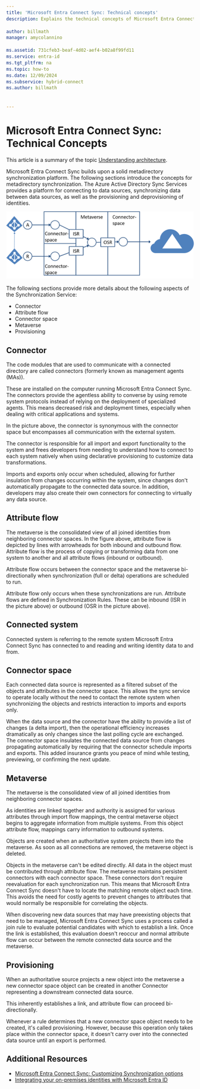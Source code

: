 ```yaml
---
title: 'Microsoft Entra Connect Sync: Technical concepts'
description: Explains the technical concepts of Microsoft Entra Connect Sync.

author: billmath
manager: amycolannino

ms.assetid: 731cfeb3-beaf-4d02-aef4-b02a8f99fd11
ms.service: entra-id
ms.tgt_pltfrm: na
ms.topic: how-to
ms.date: 12/09/2024
ms.subservice: hybrid-connect
ms.author: billmath


---
```

# Microsoft Entra Connect Sync: Technical Concepts
This article is a summary of the topic [Understanding architecture](how-to-connect-sync-technical-concepts.md).

Microsoft Entra Connect Sync builds upon a solid metadirectory synchronization platform.
The following sections introduce the concepts for metadirectory synchronization.
The Azure Active Directory Sync Services provides a platform for connecting to data sources, synchronizing data between data sources, as well as the provisioning and deprovisioning of identities.

![Technical Concepts](./media/how-to-connect-sync-technical-concepts/scenario.png)

The following sections provide more details about the following aspects of the Synchronization Service:

* Connector
* Attribute flow
* Connector space
* Metaverse
* Provisioning

## Connector
The code modules that are used to communicate with a connected directory are called connectors (formerly known as  management agents (MAs)).

These are installed on the computer running Microsoft Entra Connect Sync.
The connectors provide the agentless ability to converse by using remote system protocols instead of relying on the deployment of specialized agents. This means decreased risk and deployment times, especially when dealing with critical applications and systems.

In the picture above, the connector is synonymous with the connector space but encompasses all communication with the external system.

The connector is responsible for all import and export functionality to the system and frees developers from needing to understand how to connect to each system natively when using declarative provisioning to customize data transformations.

Imports and exports only occur when scheduled, allowing for further insulation from changes occurring within the system, since changes don't automatically propagate to the connected data source. In addition, developers may also create their own connectors for connecting to virtually any data source.

## Attribute flow
The metaverse is the consolidated view of all joined identities from neighboring connector spaces. In the figure above, attribute flow is depicted by lines with arrowheads for both inbound and outbound flow. Attribute flow is the process of copying or transforming data from one system to another and all attribute flows (inbound or outbound).

Attribute flow occurs between the connector space and the metaverse bi-directionally when synchronization (full or delta) operations are scheduled to run.

Attribute flow only occurs when these synchronizations are run. Attribute flows are defined in Synchronization Rules. These can be inbound (ISR in the picture above) or outbound (OSR in the picture above).

## Connected system
Connected system is referring to the remote system Microsoft Entra Connect Sync has connected to and reading and writing identity data to and from.

## Connector space
Each connected data source is represented as a filtered subset of the objects and attributes in the connector space.
This allows the sync service to operate locally without the need to contact the remote system when synchronizing the objects and restricts interaction to imports and exports only.

When the data source and the connector have the ability to provide a list of changes (a delta import), then the operational efficiency increases dramatically as only changes since the last polling cycle are exchanged. The connector space insulates the connected data source from changes propagating automatically by requiring that the connector schedule imports and exports. This added insurance grants you peace of mind while testing, previewing, or confirming the next update.

## Metaverse
The metaverse is the consolidated view of all joined identities from neighboring connector spaces.

As identities are linked together and authority is assigned for various attributes through import flow mappings, the central metaverse object begins to aggregate information from multiple systems. From this object attribute flow, mappings carry information to outbound systems.

Objects are created when an authoritative system projects them into the metaverse. As soon as all connections are removed, the metaverse object is deleted.

Objects in the metaverse can't be edited directly. All data in the object must be contributed through attribute flow. The metaverse maintains persistent connectors with each connector space. These connectors don't require reevaluation for each synchronization run. This means that Microsoft Entra Connect Sync doesn't have to locate the matching remote object each time. This avoids the need for costly agents to prevent changes to attributes that would normally be responsible for correlating the objects.

When discovering new data sources that may have preexisting objects that need to be managed, Microsoft Entra Connect Sync uses a process called a join rule to evaluate potential candidates with which to establish a link.
Once the link is established, this evaluation doesn't reoccur and normal attribute flow can occur between the remote connected data source and the metaverse.

## Provisioning
When an authoritative source projects a new object into the metaverse a new connector space object can be created in another Connector representing a downstream connected data source.

This inherently establishes a link, and attribute flow can proceed bi-directionally.

Whenever a rule determines that a new connector space object needs to be created, it's called provisioning. However, because this operation only takes place within the connector space, it doesn't carry over into the connected data source until an export is performed.

## Additional Resources
* [Microsoft Entra Connect Sync: Customizing Synchronization options](how-to-connect-sync-whatis.md)
* [Integrating your on-premises identities with Microsoft Entra ID](../whatis-hybrid-identity.md)
